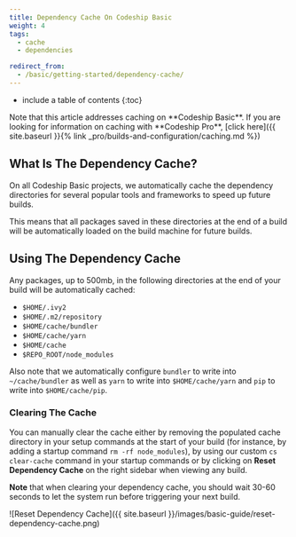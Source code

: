 ```yaml
---
title: Dependency Cache On Codeship Basic
weight: 4
tags:
  - cache
  - dependencies

redirect_from:
  - /basic/getting-started/dependency-cache/
---
```


* include a table of contents
{:toc}

<div class="info-block">
Note that this article addresses caching on **Codeship Basic**. If you are looking for information on caching with **Codeship Pro**, [click here]({{ site.baseurl }}{% link _pro/builds-and-configuration/caching.md %})
</div>

## What Is The Dependency Cache?

On all Codeship Basic projects, we automatically cache the dependency directories for several popular tools and frameworks to speed up future builds.

This means that all packages saved in these directories at the end of a build will be automatically loaded on the build machine for future builds.

## Using The Dependency Cache

Any packages, up to 500mb, in the following directories at the end of your build will be automatically cached:

- `$HOME/.ivy2`
- `$HOME/.m2/repository`
- `$HOME/cache/bundler`
- `$HOME/cache/yarn`
- `$HOME/cache`
- `$REPO_ROOT/node_modules`

Also note that we automatically configure `bundler` to write into `~/cache/bundler` as well as `yarn` to write into `$HOME/cache/yarn` and `pip` to write into `$HOME/cache/pip`.

### Clearing The Cache

You can manually clear the cache either by removing the populated cache directory in your setup commands at the start of your build (for instance, by adding a startup command `rm -rf node_modules`), by using our custom `cs clear-cache` command in your startup commands or by clicking on **Reset Dependency Cache** on the right sidebar when viewing any build.

**Note** that when clearing your dependency cache, you should wait 30-60 seconds to let the system run before triggering your next build.

![Reset Dependency Cache]({{ site.baseurl }}/images/basic-guide/reset-dependency-cache.png)
